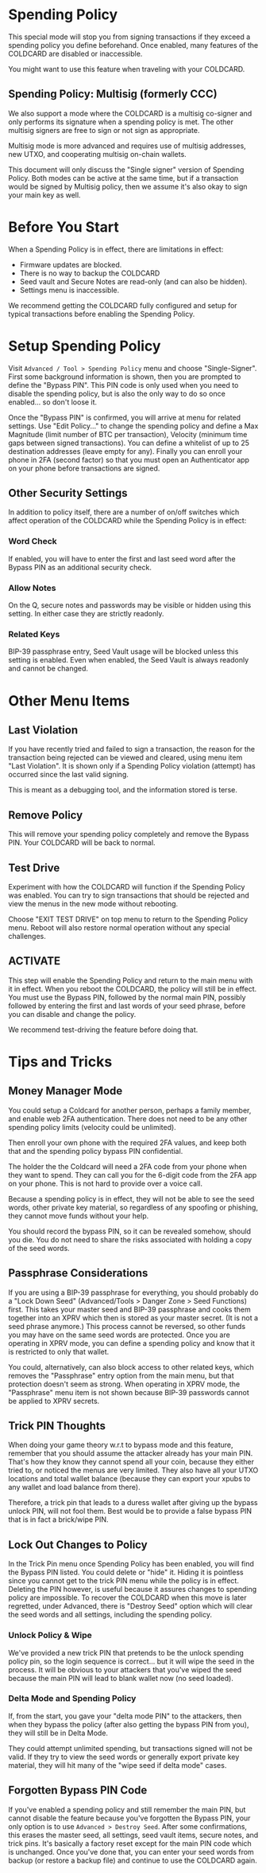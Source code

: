 # Spending Policy

This special mode will stop you from signing transactions if they
exceed a spending policy you define beforehand. Once enabled, many
features of the COLDCARD are disabled or inaccessible.

You might want to use this feature when traveling with your COLDCARD.

## Spending Policy: Multisig (formerly CCC)

We also support a mode where the COLDCARD is a multisig co-signer
and only performs its signature when a spending policy is met. The
other multisig signers are free to sign or not sign as appropriate.

Multisig mode is more advanced and requires use of multisig addresses,
new UTXO, and cooperating multisig on-chain wallets.

This document will only discuss the "Single signer" version of
Spending Policy. Both modes can be active at the same time, but if
a transaction would be signed by Multisig policy, then we assume
it's also okay to sign your main key as well.

# Before You Start

When a Spending Policy is in effect, there are limitations
in effect:

- Firmware updates are blocked.
- There is no way to backup the COLDCARD
- Seed vault and Secure Notes are read-only (and can also be hidden).
- Settings menu is inaccessible.

We recommend getting the COLDCARD fully configured and setup
for typical transactions before enabling the Spending Policy.

# Setup Spending Policy

Visit `Advanced / Tool > Spending Policy` menu and choose
"Single-Signer". First some background information is shown,
then you are prompted to define the "Bypass PIN". This PIN code
is only used when you need to disable the spending policy, but is 
also the only way to do so once enabled... so don't loose it.

Once the "Bypass PIN" is confirmed, you will arrive at menu for
related settings. Use "Edit Policy..." to change the spending policy
and define a Max Magnitude (limit number of BTC per transaction),
Velocity (minimum time gaps between signed transactions). You can
define a whitelist of up to 25 destination addresses (leave empty
for any). Finally you can enroll your phone in 2FA (second factor)
so that you must open an Authenticator app on your phone before
transactions are signed.

## Other Security Settings

In addition to policy itself, there are a number of on/off
switches which affect operation of the COLDCARD while the Spending
Policy is in effect:

### Word Check

If enabled, you will have to enter the first and last seed word
after the Bypass PIN as an additional security check.

### Allow Notes

On the Q, secure notes and passwords may be visible or hidden
using this setting. In either case they are strictly readonly.

### Related Keys

BIP-39 passphrase entry, Seed Vault usage will be blocked unless this
setting is enabled. Even when enabled, the Seed Vault is always readonly
and cannot be changed.

# Other Menu Items

## Last Violation

If you have recently tried and failed to sign a transaction, the
reason for the transaction being rejected can be viewed and cleared,
using menu item "Last Violation". It is shown only if a Spending
Policy violation (attempt) has occurred since the last valid signing.

This is meant as a debugging tool, and the information stored is
terse.

## Remove Policy

This will remove your spending policy completely and remove
the Bypass PIN. Your COLDCARD will be back to normal.

## Test Drive

Experiment with how the COLDCARD will function if the Spending
Policy was enabled. You can try to sign transactions that should
be rejected and view the menus in the new mode without rebooting.

Choose "EXIT TEST DRIVE" on top menu to return to the Spending
Policy menu. Reboot will also restore normal operation without
any special challenges.

## ACTIVATE

This step will enable the Spending Policy and return to the
main menu with it in effect. When you reboot the COLDCARD,
the policy will still be in effect. You must use the
Bypass PIN, followed by the normal main PIN, possibly
followed by entering the first and last words of your seed
phrase, before you can disable and change the policy.

We recommend test-driving the feature before doing that.


# Tips and Tricks

## Money Manager Mode

You could setup a Coldcard for another person, perhaps a family member,
and enable web 2FA authentication. There does not need to be any
other spending policy limits (velocity could be unlimited).

Then enroll your own phone with the required 2FA values, and
keep both that and the spending policy bypass PIN confidential.

The holder the the Coldcard will need a 2FA code from your phone
when they want to spend. They can call you for the 6-digit code
from the 2FA app on your phone. This is not hard to provide over a
voice call.

Because a spending policy is in effect, they will not be able to
see the seed words, other private key material, so regardless of
any spoofing or phishing, they cannot move funds without your help.

You should record the bypass PIN, so it can be revealed somehow,
should you die. You do not need to share the risks associated with
holding a copy of the seed words.

## Passphrase Considerations

If you are using a BIP-39 passphrase for everything, you should
probably do a "Lock Down Seed" (Advanced/Tools > Danger Zone > Seed
Functions) first. This takes your master seed and BIP-39 passphrase
and cooks them together into an XPRV which then is stored as your
master secret. (It is not a seed phrase anymore.) This process
cannot be reversed, so other funds you may have on the same seed
words are protected. Once you are operating in XPRV mode, you can
define a spending policy and know that it is restricted to only
that wallet.

You could, alternatively, can also block access to other related
keys, which removes the "Passphrase" entry option from the main
menu, but that protection doesn't seem as strong. When operating in
XPRV mode, the "Passphrase" menu item is not shown because
BIP-39 passwords cannot be applied to XPRV secrets.

## Trick PIN Thoughts

When doing your game theory w.r.t to bypass mode and this feature,
remember that you should assume the attacker already has your main
PIN. That's how they know they cannot spend all your coin, because
they either tried to, or noticed the menus are very limited. They also
have all your UTXO locations and total wallet balance (because they
can export your xpubs to any wallet and load balance from there).

Therefore, a trick pin that leads to a duress wallet after giving up 
the bypass unlock PIN, will not fool them. Best would be to provide
a false bypass PIN that is in fact a brick/wipe PIN.


## Lock Out Changes to Policy

In the Trick Pin menu once Spending Policy has been enabled, you will
find the Bypass PIN listed.  You could delete or "hide" it. Hiding
it is pointless since you cannot get to the trick PIN menu while
the policy is in effect. Deleting the PIN however, is useful because
it assures changes to spending policy are impossible. To recover
the COLDCARD when this move is later regretted, under Advanced,
there is "Destroy Seed" option which will clear the seed words and
all settings, including the spending policy.

### Unlock Policy & Wipe

We've provided a new trick PIN that pretends to be the unlock
spending policy pin, so the login sequence is correct... but it
will wipe the seed in the process. It will be obvious to your
attackers that you've wiped the seed because the main PIN will lead
to blank wallet now (no seed loaded).

### Delta Mode and Spending Policy

If, from the start, you gave your "delta mode PIN" to the attackers,
then when they bypass the policy (after also getting the bypass PIN
from you), they will still be in Delta Mode.

They could attempt unlimited spending, but transactions signed will
not be valid. If they try to view the seed words or generally export
private key material, they will hit many of the "wipe seed if delta
mode" cases.

## Forgotten Bypass PIN Code

If you've enabled a spending policy and still remember the main PIN,
but cannot disable the feature because you've forgotten the Bypass
PIN, your only option is to use `Advanced > Destroy Seed`. After
some confirmations, this erases the master seed, all settings, seed
vault items, secure notes, and trick pins. It's basically a factory
reset except for the main PIN code which is unchanged. Once you've
done that, you can enter your seed words from backup (or restore a
backup file) and continue to use the COLDCARD again.


